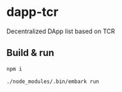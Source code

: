 # dapp-tcr
Decentralized DApp list based on TCR

## Build & run

```bash
npm i

./node_modules/.bin/embark run
```
